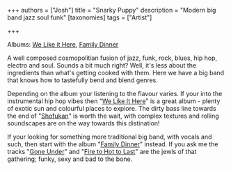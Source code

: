 +++
authors = ["Josh"]
title = "Snarky Puppy"
description = "Modern big band jazz soul funk"
[taxonomies]
tags = ["Artist"]

+++

Albums: [We Like it Here](https://youtube.com/playlist?list=OLAK5uy_l8-vHH2ZaYHOWEgl1XlBuuE1IA_VeFBoo&si=aehotavYqa-BMDPL), [Family Dinner](https://youtu.be/n7qMu_9v4P4?si=QwKPYQMmUdWb-SZH)

A well composed cosmopolitian fusion of jazz, funk, rock, blues, hip hop, electro and soul. Sounds a bit much right? Well, it's less about the ingredients than what's getting cooked with them. Here we have a big band that knows how to tastefully bend and blend genres.

Depending on the album your listening to the flavour varies. If your into the instrumental hip hop vibes then "[We Like It Here](https://youtube.com/playlist?list=OLAK5uy_l8-vHH2ZaYHOWEgl1XlBuuE1IA_VeFBoo&si=aehotavYqa-BMDPL)" is a great album - plenty of exotic sun and colourful places to explore. The dirty bass line towards the end of "[Shofukan](https://youtu.be/zlvW64WUOK0?si=fTvMYnnqKtzZrnMe)" is worth the wait, with complex textures and rolling soundscapes are on the way towards this distination!

If your looking for something more traditional big band, with vocals and such, then start with the album "[Family Dinner](https://youtu.be/n7qMu_9v4P4?si=QwKPYQMmUdWb-SZH)" instead. If you ask me the tracks "[Gone Under](https://youtu.be/gsGHkUeTc_w?si=X0opy_Vgh9bG8dsp)" and "[Fire to Hot to Last](https://youtu.be/9J7hlSTiysY?si=RrQCnQWBoDn7F1QR)" are the jewls of that gathering; funky, sexy and bad to the bone. 